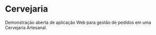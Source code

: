 # Cervejaria
Demonstração aberta de aplicação Web para gestão de pedidos em uma Cervejaria Artesanal.
